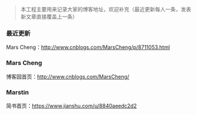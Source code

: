> 本工程主要用来记录大家的博客地址，欢迎补充（最近更新每人一条，发表新文章直接覆盖上一条）
### 最近更新
Mars Cheng：http://www.cnblogs.com/MarsCheng/p/8711053.html

### Mars Cheng
博客园首页：http://www.cnblogs.com/MarsCheng/

### Marstin
简书首页：https://www.jianshu.com/u/8840aeedc2d2

